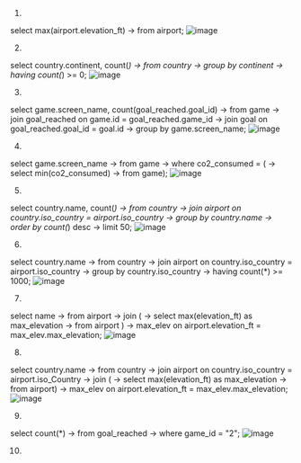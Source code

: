 1.
select max(airport.elevation_ft)
    -> from airport;
  ![image](https://github.com/user-attachments/assets/ce51e00c-6968-48e6-8962-c6b72041de0c)

2.
select country.continent, count(*)
    -> from country
    -> group by continent
    -> having count(*) >= 0;
![image](https://github.com/user-attachments/assets/0bf79d24-3f50-4ca1-bb86-33a0bfcd9b1f)


3.
select game.screen_name, count(goal_reached.goal_id)
    -> from game
    -> join goal_reached on game.id = goal_reached.game_id
    -> join goal on goal_reached.goal_id = goal.id
    -> group by game.screen_name;
![image](https://github.com/user-attachments/assets/4ba26b81-e4c6-4b03-868c-53c416842bfa)

4.
select game.screen_name
    -> from game
    -> where co2_consumed = (
    -> select min(co2_consumed)
    -> from game);
![image](https://github.com/user-attachments/assets/55ccea52-49c7-4e09-a71d-09d2d2650fe1)

5.
select country.name, count(*)
    -> from country
    -> join airport on country.iso_country = airport.iso_country
    -> group by country.name
    -> order by count(*) desc
    -> limit 50;
  ![image](https://github.com/user-attachments/assets/01a974da-4769-4859-90a1-4607fe57bbf4)

6.
select country.name
    -> from country
    -> join airport on country.iso_country = airport.iso_country
    -> group by country.iso_country
    -> having count(*) >= 1000;
![image](https://github.com/user-attachments/assets/ffd14d12-2d78-4f67-a422-b215b8eb18ac)

7.
select name
    -> from airport
    -> join (
    -> select max(elevation_ft) as max_elevation
    -> from airport )
    -> max_elev on airport.elevation_ft = max_elev.max_elevation;
![image](https://github.com/user-attachments/assets/22c7ea0f-4f5f-45bb-bdb4-6df01831386a)

8.
select country.name
    -> from country
    -> join airport on country.iso_country = airport.iso_Country
    -> join (
    -> select max(elevation_ft) as max_elevation
    -> from airport)
    -> max_elev on airport.elevation_ft = max_elev.max_elevation;
![image](https://github.com/user-attachments/assets/35de7af8-a4e9-4f21-8004-0fcc7ec400ac)

9.
select count(*)
    -> from goal_reached
    -> where game_id = "2";
![image](https://github.com/user-attachments/assets/edc27c01-d9ef-4f13-8165-28ff1fdfa5a0)


10.

  
